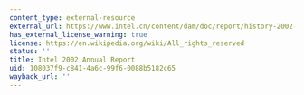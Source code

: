 ```yaml
---
content_type: external-resource
external_url: https://www.intel.cn/content/dam/doc/report/history-2002-annual-report.pdf
has_external_license_warning: true
license: https://en.wikipedia.org/wiki/All_rights_reserved
status: ''
title: Intel 2002 Annual Report
uid: 108037f9-c841-4a6c-99f6-0088b5182c65
wayback_url: ''
---
```

